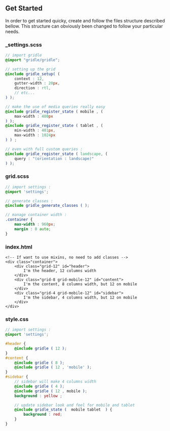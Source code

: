 Get Started
-------------------

In order to get started quicky, create and follow the files structure described bellow. This structure can obviously been changed to follow your particular needs.

### _settings.scss

```scss
// import gridle
@import "gridle/gridle";

// setting up the grid
@include gridle_setup( (
	context : 12,
	gutter-width : 20px,
	direction : rtl,
	// etc...
) );

// make the use of media queries really easy
@include gridle_register_state ( mobile , (
	max-width : 480px 
) );
@include gridle_register_state ( tablet , (
	min-width : 481px,
	max-width : 1024px
) ) ;

// even with full custom queries :
@include gridle_register_state ( landscape, (
	query : "(orientation : landscape)"
) );
```

### grid.scss

```scss
// import settings :
@import 'settings';

// generate classes :
@include gridle_generate_classes ( );

// manage container width :
.container {
	max-width : 960px;
	margin : 0 auto;
}
```

### index.html

```markup
<!-- If want to use mixins, no need to add classes -->
<div class="container">
	<div class="grid-12" id="header">
		I'm the header, 12 columns width
	</div>
	<div class="grid-8 grid-mobile-12" id="content">
		I'm the content, 8 columns width, but 12 on mobile
	</div>
	<div class="grid-4 grid-mobile-12" id="sidebar">
		I'm the sidebar, 4 columns width, but 12 on mobile
	</div>
</div>
```


### style.css

```scss
// import settings :
@import 'settings';

#header {
	@include gridle ( 12 );
}
#content {
	@include gridle ( 8 );
	@include gridle ( 12 , 'mobile' );
}
#sidebar {
	// sidebar will make 4 columns width
	@include gridle ( 4 );
	@include gridle ( 12 , mobile );
	background : yellow ;

	// update sidebar look and feel for mobile and tablet
	@include gridle_state (  mobile tablet  ) {
		background : red;
	}
}
```